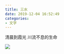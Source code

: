 ```yaml
---
title: 三水
date: 2019-12-04 16:52:49
categories:
- 文字
---
```


清晨到霞光
川流不息的生命

![](https://timgsa.baidu.com/timg?image&quality=80&size=b9999_10000&sec=1575461317747&di=8d38f54b33778d0b43396e3b867f72b3&imgtype=0&src=http%3A%2F%2Fn.sinaimg.cn%2Ffront%2F22%2Fw1080h542%2F20180915%2FS4fh-hkahyhx0558678.jpg)
